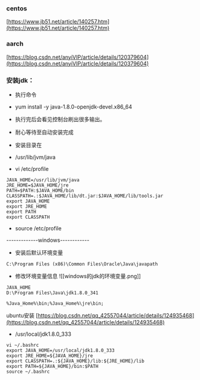 
### centos
[https://www.jb51.net/article/140257.htm](https://www.jb51.net/article/140257.htm)

### aarch
[https://blog.csdn.net/anyiVIP/article/details/120379604](https://blog.csdn.net/anyiVIP/article/details/120379604) 

### 安装jdk：
- 执行命令
- yum install -y java-1.8.0-openjdk-devel.x86_64
- 执行完后会看见控制台刷出很多输出。

- 耐心等待至自动安装完成
- 安装目录在
- /usr/lib/jvm/java
- vi /etc/profile
```
JAVA_HOME=/usr/lib/jvm/java
JRE_HOME=$JAVA_HOME/jre
PATH=$PATH:$JAVA_HOME/bin
CLASSPATH=.:$JAVA_HOME/lib/dt.jar:$JAVA_HOME/lib/tools.jar
export JAVA_HOME
export JRE_HOME
export PATH
export CLASSPATH
```
- source /etc/profile

-------------windows------------
- 安装后默认环境变量
```
C:\Program Files (x86)\Common Files\Oracle\Java\javapath
```

- 修改环境变量信息
![[windows的jdk的环境变量.png]]
```
JAVA_HOME
D:\Program Files\Java\jdk1.8.0_341

%Java_Home%\bin;%Java_Home%\jre\bin;
```


ubuntu安装
[https://blog.csdn.net/qq_42557044/article/details/124935468](https://blog.csdn.net/qq_42557044/article/details/124935468)

- /usr/local/jdk1.8.0_333

```
vi ~/.bashrc
export JAVA_HOME=/usr/local/jdk1.8.0_333
export JRE_HOME=${JAVA_HOME}/jre
export CLASSPATH=.:${JAVA_HOME}/lib:${JRE_HOME}/lib
export PATH=${JAVA_HOME}/bin:$PATH
source ~/.bashrc
```

